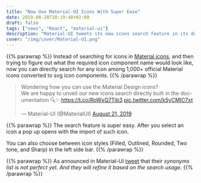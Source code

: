 ```yaml
---
title: "Now Use Material-UI Icons With Super Ease"
date: 2019-08-28T10:19:48+02:00
draft: false
tags: ["news", "React", "material-ui"]
description: "Material-UI tweets its new icons search feature in its docs."
cover: "/img/cover/Material-UI.png"
---
```


{{% parawrap %}}
Instead of searching for icons in [Material icons](https://material.io/tools/icons/?style=baseline), and then trying to figure out what the required icon component name would look like, now you can directly search for any icon among 1,000+ official Material icons converted to svg icon components.
{{% /parawrap %}}
<blockquote class="twitter-tweet"><p lang="en" dir="ltr">Wondering how you can use the Material Design icons?<br>We are happy to unveil our new icons search directly built in the documentation 🔍✨.<a href="https://t.co/RoWxQ7Tib3">https://t.co/RoWxQ7Tib3</a> <a href="https://t.co/k5yCMIC7xt">pic.twitter.com/k5yCMIC7xt</a></p>&mdash; Material-UI (@MaterialUI) <a href="https://twitter.com/MaterialUI/status/1164302839033794561?ref_src=twsrc%5Etfw">August 21, 2019</a></blockquote> <script async src="https://platform.twitter.com/widgets.js" charset="utf-8"></script>


{{% parawrap %}}
The search feature is super easy. After you select an icon a pop up opens with the import of such icon. 

You can also choose between icon styles (Filled, Outlined, Rounded, Two tone, and Sharp) in the left side bar.
{{% /parawrap %}}

{{% parawrap %}}
As announced in Material-UI [tweet](https://twitter.com/MaterialUI/status/1164303661880754177) that their _synonyms list is not perfect yet. And they will refine it based on the search usage._
{{% /parawrap %}}